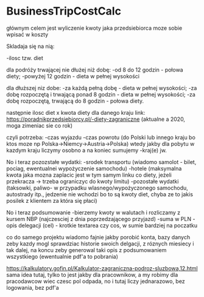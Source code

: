 # BusinessTripCostCalc
głównym celem jest wyliczenie kwoty jaka przedsiebiorca moze sobie wpisać w koszty

Skladaja się na nią:

-ilosc tzw. diet

dla podróży trwającej nie dłużej niż dobę:
-od 8 do 12 godzin - połowa diety;
-powyżej 12 godzin - dieta w pełnej wysokości

dla dłuższej niz dobe:
-za każdą pełną dobę - dieta w pełnej wysokości;
-za dobę rozpoczętą i trwającą ponad 8 godzin - dieta w pełnej wysokości;
-za dobę rozpoczętą, trwającą do 8 godzin - połowa diety.

następnie ilosc diet x kwota diety dla danego kraju
link: https://poradnikprzedsiebiorcy.pl/-diety-zagraniczne (aktualne a 2020, moga zimeniac sie co rok)

czyli potrzeba:
-czas wyjazdu
-czas powrotu (do Polski lub innego kraju bo ktos moze np Polska->Niemcy->Austria->Polska)
wtedy jakby dla pobytu w kazdym kraju liczymy osobno a na koniec sumujemy
-kraj(e) jw.

No i teraz pozozstałe wydatki:
-srodek transportu (wiadomo samolot - bilet, pociag, ewentualnei wypożyczenie samochodu)
-hotele (maksymalna kwota jaka mozna zaplacic jest w tym samym linku co diety, jeżeli przekracza -> trzeba ograniczyc do kwoty limitu)
-pozostałe wydatki (taksowki, paliwo- w przypadku wlasnego/wypożyczonego samochodu, autostrady itp., jedzenie nie wchodzi bo to są kwoty diet, chyba ze to jakis posilek z klientem za która się płaci)

No i teraz podsumowanie
-bierzemy kwoty w walutach i rozliczamy z kursem NBP (najczesciej z dnia poprzedzającego przyjazd)
-suma w PLN
-opis delegacji (cel) - krotkie textarea czy cos, w sumie bardziej na poczatku

co do samego projektu wiadomo fajnie jakby porobić konta, bazy danych zeby kazdy mogl sprawdziac historie swoich delgacji, z róznych miesiecy i tak dalej, na koncu zeby generowal taki opis z podsumowaniem wszystkiego (ewentualnie pdf'a to pobrania)

https://kalkulatory.gofin.pl/Kalkulator-zagraniczna-podroz-sluzbowa,12.html
sama idea tutaj, tylko to jest jakby dla pracownikow, a my robimy dla pracodawcow wiec czesc pol odpada, no i tutaj liczy jednarazowo, bez logowania, bez pdf'a

